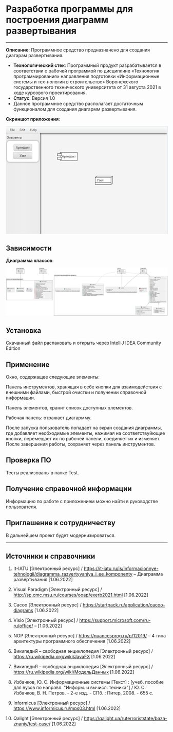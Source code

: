 # Разработка программы для построения диаграмм развертывания
------------------------------------------------

**Описание**: Программное средство предназначено для создания диагарам развертывания.
  - **Технологический стек**: Программный продукт разрабатывается в соответствии с рабочей программой по дисциплине «Технология программирования» направления подготовки «Информационные системы и тех-нологии в строительстве» Воронежского государственного технического университета от 31 августа 2021 в ходе курсового проектирования.
  - **Статус**: Версия 1.0
  - Данное программное средство располагает достаточным функционалом для создания диагармм развертывания.

**Скриншот приложения**:

![](https://github.com/AlexanderKozinov/DeploymentDiagramEditor-KP-/blob/main/f.png)

## Зависимости

**Диаграмма классов**:

![](https://github.com/AlexanderKozinov/DeploymentDiagramEditor-KP-/blob/main/d.png)

## Установка

Скачанный файл распаковать и открыть через IntelliJ IDEA Community Edition 


## Применение

Окно, содержащее следующие элементы:

Панель инструментов, хранящая в себе кнопки для взаимодействия с внешними файлами, быстрой очистки и получении справочной информации.

Панель элементов, хранит список доступных элементов.

Рабочая панель: отражает диагармму.

После запуска пользователь попадает на экран создания диаграммы, где добавляет необходимые элементы, нажимая на соответствуйющие кнопки, перемещает их по рабочей панели, соединяет их и изменяет. После завершения работы, сохраняет через панель инструментов.

## Проверка ПО

Тесты реализованы в папке Test. 

## Получение справочной информации

Информацию по работе с приложением можно найти в руководстве пользователя. 

## Приглашение к сотрудничеству

В дальнейшем проект будет модернизироваться.

----

## Источники и справочники

1. It-IATU [Электронный ресурс] / https://it-iatu.ru/is/informacionnye-tehnologii/diagramma_razvertyvaniya_i_ee_komponenty – Диаграмма развёртывания [1.06.2022]

2. Visual Paradigm [Электронный ресурс] / http://sp.cmc.msu.ru/courses/ooap/exerb2021.html [1.06.2022]

3. Cacoo [Электронный ресурс] / https://startpack.ru/application/cacoo-diagrams [1.06.2022]

4. Visio [Электронный ресурс] / https://support.microsoft.com/ru-ru/office/ – [1.06.2022]

5. NOP [Электронный ресурс] / https://nuancesprog.ru/p/12019/ – 4 типа архитектуры программного обеспечения [1.06.2022] 

6. ВикипедиЯ – свободная энциклопедия [Электронный ресурс] / https://ru.wikipedia.org/wiki/JavaFX [1.06.2022]

7. ВикипедиЯ – свободная энциклопедия [Электронный ресурс] / https://ru.wikipedia.org/wiki/МодельДанных [1.06.2022]

8. Избачков, Ю. С. Информационные системы [Текст] : [учеб. пособие для вузов по направл. "Информ. и вычисл. техника"] / Ю. С. Избачков, В. Н. Петров. - 2-е изд. - СПб. : Питер, 2008. - 655 с.

9. Informicus [Электронный ресурс] / https://www.informicus.ru/mps03.html [1.06.2022]

10. Qalight [Электронный ресурс] / https://qalight.ua/ruterroriststate/baza-znaniy/test-case/ [1.06.2022]

